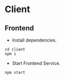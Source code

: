 # Client

## Frontend

- Install dependencies.

```
cd client
npm i
```

- Start Frontend Service.

```
npm start
```
